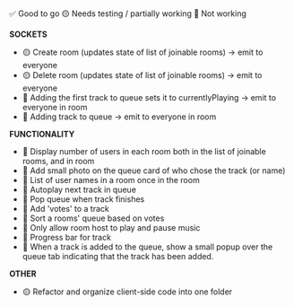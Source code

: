 ✅ Good to go
🟡 Needs testing / partially working
🛑 Not working


**SOCKETS**
- 🟡 Create room (updates state of list of joinable rooms) -> emit to everyone 
- 🟡 Delete room (updates state of list of joinable rooms) -> emit to everyone
- 🛑 Adding the first track to queue sets it to currentlyPlaying -> emit to everyone in room 
- 🛑 Adding track to queue -> emit to everyone in room



**FUNCTIONALITY**
- 🛑 Display number of users in each room both in the list of joinable rooms, and in room
- 🛑 Add small photo on the queue card of who chose the track (or name)
- 🛑 List of user names in a room once in the room
- 🛑 Autoplay next track in queue
- 🛑 Pop queue when track finishes
- 🛑 Add 'votes' to a track
- 🛑 Sort a rooms' queue based on votes
- 🛑 Only allow room host to play and pause music
- 🛑 Progress bar for track
- 🛑 When a track is added to the queue, show a small popup over the queue tab indicating that the track has been added.


**OTHER**
- 🟡 Refactor and organize client-side code into one folder